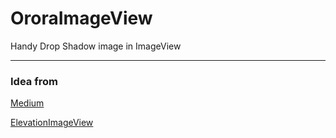 # OroraImageView
Handy Drop Shadow image in ImageView


----
### Idea from
[Medium](https://medium.com/@qhutch/how-i-extended-imageview-to-include-elevation-shadow-2a41151a4156)

[ElevationImageView](https://github.com/qhutch/ElevationImageView)


